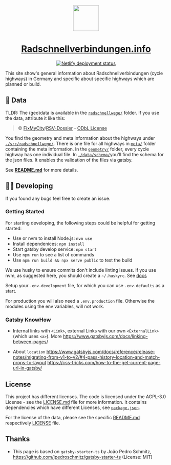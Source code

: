 <div align="center">
  <img src="src/images/logo-rsv-info-thin.svg" height="80" />
  <h1 align="center"><a href="https://radschnellverbindungen.info/">Radschnellverbindungen.info</a></h1>
  <!-- Deployment status -->
  <a href="https://app.netlify.com/sites/rsv-dossier/deploys"><img src="(https://api.netlify.com/api/v1/badges/7ac0f9fe-a196-4ef9-b372-2e4bbe53c074/deploy-status" alt="Netlify deployment status" /></a>
  <!--  -->
</div>

This site show's general information about Radschnellverbindungen (cycle highways) in Germany and specific about specific highways which are planned or build.

## 💾 Data

TLDR: The (geo)data is available in the [`radschnellwege/`](./src/radschnellwege) folder. If you use the data, attribute it like this:

> © [FixMyCity](https://fixmycity.de)/[RSV-Dossier](https://github.com/FixMyBerlin/rsv-dossier) - [ODbL License](https://opendatacommons.org/licenses/odbl/summary/index.html)

You find the geometry and meta information about the highways under [`./src/radschnellwege/`](./src/radschnellwege/). There is one file for all highways in [`meta/`](./src/radschnellwege/meta) folder containing the meta information. In the [`geometry/`](./src/radschnellwege/geometry) folder, every cycle highway has one individual file. In [`./data/schema/`](./data/schema/)you'll find the schema for the json files. It enables the validation of the files via gatsby.

See [**README.md**](./src/radschnellwege/README.md) for more details.

## 🧑‍💻 Developing

If you found any bugs feel free to create an issue.

### Getting Started

For starting developing, the following steps could be helpful for getting started:

- Use or nvm to install Node.js: `nvm use`
- Install dependenices: `npm install`
- Start gatsby develop service: `npm start`
- Use `npm run` to see a list of commands
- Use `npm run build && npx serve public` to test the build

We use husky to ensure commits don't include linting issues. If you use nvm, as suggested here, you should create a `~/.huskyrc`. See [docs](https://typicode.github.io/husky/#/?id=command-not-found)

Setup your `.env.development` file, for which you can use `.env.defaults` as a start.

For production you will also need a `.env.production` file. Otherwise the modules using the env variables, will not work.

### Gatsby KnowHow

- Internal links with `<Link>`, external Links with our own `<ExternalLink>` (which uses `<a>`).
  More https://www.gatsbyjs.com/docs/linking-between-pages/

- About `location`
  https://www.gatsbyjs.com/docs/reference/release-notes/migrating-from-v1-to-v2/#4-pass-history-location-and-match-props-to-layout
  https://css-tricks.com/how-to-the-get-current-page-url-in-gatsby/

## License

This project has different licenses. The code is licensed under the AGPL-3.0 License - see the [LICENSE.md](LICENSE.md) file for more information.
It contains dependencies which have different Licenses, see [`package.json`](./package.json).

For the license of the data, please see the specific [README.md](./src/radschnellwege/README.md) respectively [LICENSE](./src/radschnellwege/LICENSE) file.

## Thanks

- This page is based on `gatsby-starter-ts` by João Pedro Schmitz, https://github.com/jpedroschmitz/gatsby-starter-ts (License: MIT)
